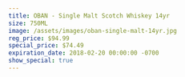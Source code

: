 ```yaml
---
title: OBAN - Single Malt Scotch Whiskey 14yr
size: 750ML
image: /assets/images/oban-single-malt-14yr.jpg
reg_price: $94.99
special_price: $74.49
expiration_date: 2018-02-20 00:00:00 -0700
show_special: true
---
```


